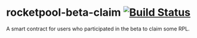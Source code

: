# rocketpool-beta-claim   [![Build Status](https://travis-ci.org/rocket-pool/rocketpool-beta-claim.svg?branch=CI)](https://travis-ci.org/rocket-pool/rocketpool-beta-claim)
A smart contract for users who participated in the beta to claim some RPL.
